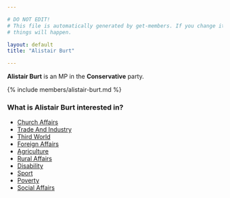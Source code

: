 ```yaml
---

# DO NOT EDIT!
# This file is automatically generated by get-members. If you change it, bad
# things will happen.

layout: default
title: "Alistair Burt"

---
```


**Alistair Burt** is an MP in the **Conservative** party.

{% include members/alistair-burt.md %}

### What is Alistair Burt interested in?


* [Church Affairs](/interests/church-affairs.html)
* [Trade And Industry](/interests/trade-and-industry.html)
* [Third World](/interests/third-world.html)
* [Foreign Affairs](/interests/foreign-affairs.html)
* [Agriculture](/interests/agriculture.html)
* [Rural Affairs](/interests/rural-affairs.html)
* [Disability](/interests/disability.html)
* [Sport](/interests/sport.html)
* [Poverty](/interests/poverty.html)
* [Social Affairs](/interests/social-affairs.html)
